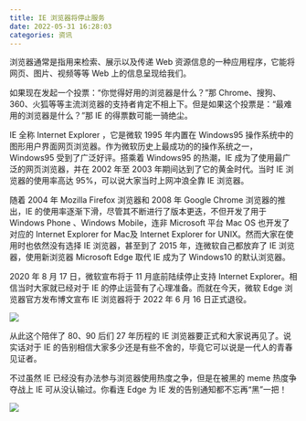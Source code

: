 ```yaml
---
title: IE 浏览器将停止服务
date: 2022-05-31 16:28:03
categories: 资讯
---
```

浏览器通常是指用来检索、展示以及传递 Web 资源信息的一种应用程序，它能将网页、图片、视频等等 Web 上的信息呈现给我们。

如果现在发起一个投票：“你觉得好用的浏览器是什么？”那 Chrome、搜狗、360、火狐等等主流浏览器的支持者肯定不相上下。但是如果这个投票是：“最难用的浏览器是什么？”那 IE 的得票数可能一骑绝尘。

IE 全称 Internet Explorer ，它是微软 1995 年内置在 Windows95 操作系统中的图形用户界面网页浏览器。作为微软历史上最成功的的操作系统之一，Windows95 受到了广泛好评。搭乘着 Windows95 的热潮，IE 成为了使用最广泛的网页浏览器，并在 2002 年至 2003 年期间达到了它的黄金时代。当时 IE 浏览器的使用率高达 95%，可以说大家当时上网冲浪全靠 IE 浏览器。

随着 2004 年 Mozilla Firefox 浏览器和 2008 年 Google Chrome 浏览器的推出，IE 的使用率逐渐下滑，尽管其不断进行了版本更迭，不但开发了用于 Windows Phone 、Windows Mobile，连非 Microsoft 平台 Mac OS 也开发了对应的 Internet Explorer for Mac及 Internet Explorer for UNIX。然而大家在使用时也依然没有选择 IE 浏览器，甚至到了 2015 年，连微软自己都放弃了 IE 浏览器，使用新浏览器 Microsoft Edge 取代 IE 成为了 Windows10 的默认浏览器。

2020 年 8 月 17 日，微软宣布将于 11 月底前陆续停止支持 Internet Explorer。相信当时大家就已经对于 IE 的停止运营有了心理准备。而就在今天，微软 Edge 浏览器官方发布博文宣布 IE 浏览器将于 2022 年 6 月 16 日正式退役。

![](https://upload-images.jianshu.io/upload_images/10024246-4ecc5b18bca01caf.png?imageMogr2/auto-orient/strip%7CimageView2/2/w/1240)

从此这个陪伴了 80、90 后们 27 年历程的 IE 浏览器要正式和大家说再见了。说实话对于 IE 的告别相信大家多少还是有些不舍的，毕竟它可以说是一代人的青春见证者。

不过虽然 IE 已经没有办法参与浏览器使用热度之争，但是在被黑的 meme 热度争夺战上 IE 可从没认输过。你看连 Edge 为 IE 发的告别通知都不忘再“黑”一把！

![](https://upload-images.jianshu.io/upload_images/10024246-dee79646286c3fbf.png?imageMogr2/auto-orient/strip%7CimageView2/2/w/1240)

